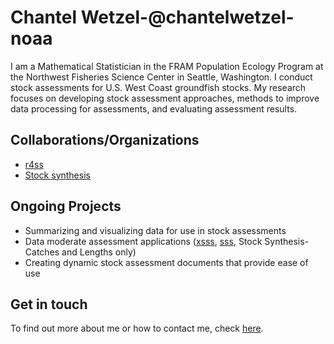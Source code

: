 # Chantel Wetzel-@chantelwetzel-noaa

I am a Mathematical Statistician in the FRAM Population Ecology Program at the Northwest Fisheries Science Center in Seattle, Washington. I conduct stock assessments for U.S. West Coast groundfish stocks.  My research focuses on developing stock assessment approaches, methods to improve data processing for assessments, and evaluating assessment results. 

## Collaborations/Organizations
- [r4ss](https://github.com/r4ss)
- [Stock synthesis](https://vlab.ncep.noaa.gov/web/stock-synthesis) 

## Ongoing Projects
- Summarizing and visualizing data for use in stock assessments
- Data moderate assessment applications ([xsss](https://github.com/chantelwetzel-noaa/XSSS), [sss](https://github.com/shcaba/SSS), Stock Synthesis-Catches and Lengths only)
- Creating dynamic stock assessment documents that provide ease of use

## Get in touch
To find out more about me or how to contact me, check [here](https://www.fisheries.noaa.gov/contact/chantel-r-wetzel-phd).